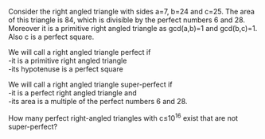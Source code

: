 <p>Consider the right angled triangle with sides a=7, b=24 and c=25.
The area of this triangle is 84, which is divisible by the perfect numbers 6 and 28.<br />
Moreover it is a primitive right angled triangle as gcd(a,b)=1 and gcd(b,c)=1.<br />
Also c is a perfect square.</p>

<p>We will call a right angled triangle perfect if<br />
-it is a primitive right angled triangle<br />
-its hypotenuse is a perfect square</p>

<p>We will call a right angled triangle super-perfect if<br />
-it is a perfect right angled triangle and<br />
-its area is a multiple of the perfect numbers 6 and 28.
</p>

<p>How many perfect right-angled triangles with c≤10<sup>16</sup> exist that are not super-perfect?</p>


